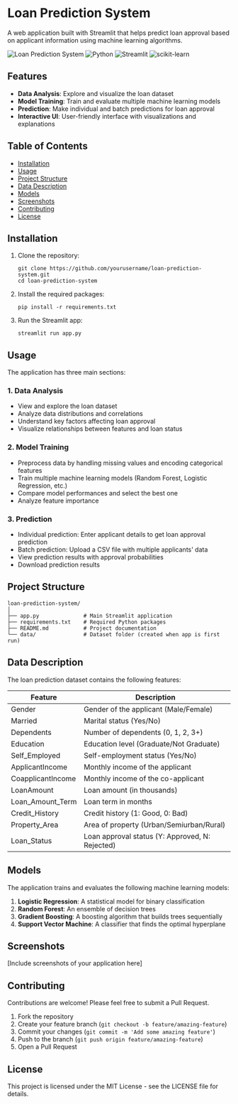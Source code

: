 # Loan Prediction System

A web application built with Streamlit that helps predict loan approval based on applicant information using machine learning algorithms.

![Loan Prediction System](https://img.shields.io/badge/Loan%20Prediction-System-blue)
![Python](https://img.shields.io/badge/Python-3.8%2B-brightgreen)
![Streamlit](https://img.shields.io/badge/Streamlit-1.15%2B-red)
![scikit-learn](https://img.shields.io/badge/scikit--learn-latest-orange)

## Features

- **Data Analysis**: Explore and visualize the loan dataset
- **Model Training**: Train and evaluate multiple machine learning models
- **Prediction**: Make individual and batch predictions for loan approval
- **Interactive UI**: User-friendly interface with visualizations and explanations

## Table of Contents

- [Installation](#installation)
- [Usage](#usage)
- [Project Structure](#project-structure)
- [Data Description](#data-description)
- [Models](#models)
- [Screenshots](#screenshots)
- [Contributing](#contributing)
- [License](#license)

## Installation

1. Clone the repository:
   ```
   git clone https://github.com/yourusername/loan-prediction-system.git
   cd loan-prediction-system
   ```

2. Install the required packages:
   ```
   pip install -r requirements.txt
   ```

3. Run the Streamlit app:
   ```
   streamlit run app.py
   ```

## Usage

The application has three main sections:

### 1. Data Analysis

- View and explore the loan dataset
- Analyze data distributions and correlations
- Understand key factors affecting loan approval
- Visualize relationships between features and loan status

### 2. Model Training

- Preprocess data by handling missing values and encoding categorical features
- Train multiple machine learning models (Random Forest, Logistic Regression, etc.)
- Compare model performances and select the best one
- Analyze feature importance

### 3. Prediction

- Individual prediction: Enter applicant details to get loan approval prediction
- Batch prediction: Upload a CSV file with multiple applicants' data
- View prediction results with approval probabilities
- Download prediction results

## Project Structure

```
loan-prediction-system/
│
├── app.py              # Main Streamlit application
├── requirements.txt    # Required Python packages
├── README.md           # Project documentation
└── data/               # Dataset folder (created when app is first run)
```

## Data Description

The loan prediction dataset contains the following features:

| Feature            | Description                                      |
|--------------------|--------------------------------------------------|
| Gender             | Gender of the applicant (Male/Female)            |
| Married            | Marital status (Yes/No)                          |
| Dependents         | Number of dependents (0, 1, 2, 3+)               |
| Education          | Education level (Graduate/Not Graduate)          |
| Self_Employed      | Self-employment status (Yes/No)                  |
| ApplicantIncome    | Monthly income of the applicant                  |
| CoapplicantIncome  | Monthly income of the co-applicant               |
| LoanAmount         | Loan amount (in thousands)                       |
| Loan_Amount_Term   | Loan term in months                              |
| Credit_History     | Credit history (1: Good, 0: Bad)                 |
| Property_Area      | Area of property (Urban/Semiurban/Rural)         |
| Loan_Status        | Loan approval status (Y: Approved, N: Rejected)  |

## Models

The application trains and evaluates the following machine learning models:

1. **Logistic Regression**: A statistical model for binary classification
2. **Random Forest**: An ensemble of decision trees
3. **Gradient Boosting**: A boosting algorithm that builds trees sequentially
4. **Support Vector Machine**: A classifier that finds the optimal hyperplane

## Screenshots

[Include screenshots of your application here]

## Contributing

Contributions are welcome! Please feel free to submit a Pull Request.

1. Fork the repository
2. Create your feature branch (`git checkout -b feature/amazing-feature`)
3. Commit your changes (`git commit -m 'Add some amazing feature'`)
4. Push to the branch (`git push origin feature/amazing-feature`)
5. Open a Pull Request

## License

This project is licensed under the MIT License - see the LICENSE file for details.
